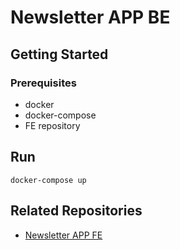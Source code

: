 # Newsletter APP BE

## Getting Started

### Prerequisites

- docker
- docker-compose
- FE repository

## Run

```
docker-compose up
```

## Related Repositories

- [Newsletter APP FE](<repository_url>)